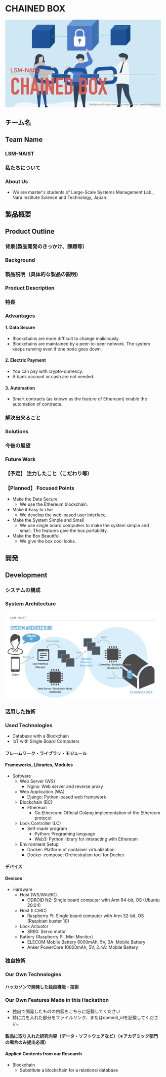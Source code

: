 # CHAINED BOX

<!-- [![IMAGE ALT TEXT HERE](https://jphacks.com/wp-content/uploads/2020/09/JPHACKS2020_ogp.jpg)](https://www.youtube.com/watch?v=G5rULR53uMk) -->

![eye-catching](./docs/eye-catching.jpeg)

## チーム名
## Team Name
### LSM-NAIST
### 私たちについて
### About Us
- We are master's students of Large-Scale Systems Management Lab., Nara Institute Science and Technology, Japan.
## 製品概要
## Product Outline
### 背景(製品開発のきっかけ、課題等）
### Background

### 製品説明（具体的な製品の説明）
### Product Description
### 特長
### Advantages
#### 1. Data Secure
- Blockchains are more difficult to change maliciously. 
- Blockchains are maintained by a peer-to-peer network. The system keeps running even if one node goes down. 
#### 2. Electric Payment
- You can pay with crypto-currency.
- A bank account or cash are not needed.
#### 3. Automation
- Smart contracts (as known as the feature of Ethereum) enable the automation of contracts.

### 解決出来ること
### Solutions
### 今後の展望
### Future Work
### 【予定】 注力したこと（こだわり等）
### 【Planned】 Focused Points
* Make the Data Secure
    - We use the Ethereum blockchain. 
* Make it Easy to Use
    - We develop the web-based user interface.
* Make the System Simple and Small
    - We use single board computers to make the system simple and small. The features give the box portability.
* Make the Box Beautiful
    - We give the box cool looks.

## 開発
## Development
### システムの構成
### System Architecture
![architecture](./docs/architecture.jpeg)

### 活用した技術
### Used Technologies
* Database with a Blockchain
* IoT with Single Board Computers

#### フレームワーク・ライブラリ・モジュール
#### Frameworks, Libraries, Modules
* Software
    - Web Server (WS)
        - Nginx: Web server and reverse proxy
    - Web Application (WA)
        - Django: Python-based web framework
    - Blockchain (BC)
        - Ethereum
            - Go Ethereum: Official Golang implementation of the Ethereum protocol
    - Lock Controller (LC)
        - Self-made program
            - Python: Programing language
            - Web3: Python library for interacting with Ethereum
    - Environment Setup
        - Docker: Platform of container virtualization
        - Docker-compose: Orchestration tool for Docker

#### デバイス
#### Devices
* Hardware
    - Host (WS/WA/BC)
        - ODROID N2: Single board computer with Arm 64-bit, OS (Ubuntu 20.04)
    - Host (LC/BC)
        - Raspberry Pi: Single board computer with Arm 32-bit, OS (Raspbian buster 10)
    - Lock Actuator
        - SR90: Servo motor
    - Battery (Raspberry Pi, Mini Monitor)
        - ELECOM Mobile Battery 6000mAh, 5V, 3A: Mobile Battery
        - Anker PowerCore 10000mAh, 5V, 2.4A: Mobile Battery

### 独自技術 
### Our Own Technologies
#### ハッカソンで開発した独自機能・技術
### Our Own Features Made in this Hackathon
* 独自で開発したものの内容をこちらに記載してください
* 特に力を入れた部分をファイルリンク、またはcommit_idを記載してください。

#### 製品に取り入れた研究内容（データ・ソフトウェアなど）（※アカデミック部門の場合のみ提出必須）
#### Applied Contents from our Research
* Blockchain
    - Substitute  a blockchain for a relational database
